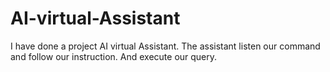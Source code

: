 # AI-virtual-Assistant
I have done a project AI virtual Assistant. The assistant listen our command and follow our instruction. And execute our query.

